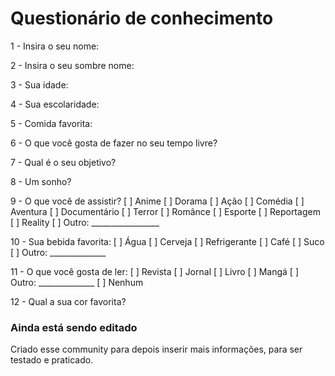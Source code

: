# Questionário de conhecimento

1 - Insira o seu nome:

2 - Insira o seu sombre nome:

3 - Sua idade:

4 - Sua escolaridade:

5 - Comida favorita:

6 - O que você gosta de fazer no seu tempo livre?

7 - Qual é o seu objetivo?

8 - Um sonho?

9 - O que você de assistir?
[ ] Anime
[ ] Dorama
[ ] Ação
[ ] Comédia
[ ] Aventura
[ ] Documentário
[ ] Terror
[ ] Românce
[ ] Esporte
[ ] Reportagem
[ ] Reality
[ ] Outro: _________________

10 - Sua bebida favorita:
[ ] Água
[ ] Cerveja
[ ] Refrigerante
[ ] Café
[ ] Suco
[ ] Outro: ______________

11 - O que você gosta de ler:
[ ] Revista
[ ] Jornal
[ ] Livro
[ ] Mangá
[ ] Outro: ______________
[ ] Nenhum

12 - Qual a sua cor favorita?



### Ainda está sendo editado

Criado esse community para depois inserir mais informações, para ser testado e praticado.
